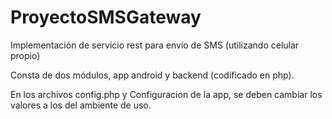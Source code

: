 # ProyectoSMSGateway
Implementación de servicio rest para envío de SMS (utilizando celular propio)

Consta de dos módulos, app android y backend (codificado en php).

En los archivos config.php y Configuracion de la app, se deben cambiar los valores a los del ambiente de uso.
